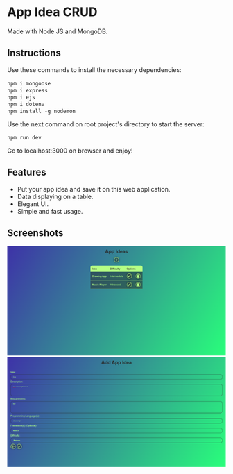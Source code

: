 # App Idea CRUD

Made with Node JS and MongoDB.

## Instructions
Use these commands to install the necessary dependencies:
```
npm i mongoose
npm i express
npm i ejs
npm i dotenv
npm install -g nodemon
```
Use the next command on root project's directory to start the server:
```
npm run dev
```

Go to localhost:3000 on browser and enjoy!

## Features
- Put your app idea and save it on this web application.
- Data displaying on a table.
- Elegant UI.
- Simple and fast usage.

## Screenshots
![Screenshot](./media/main-page.png)
![Screenshot](./media/form.png)
